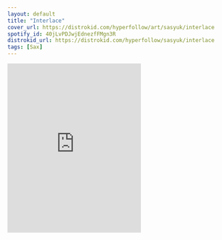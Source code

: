 ```yaml
---
layout: default
title: "Interlace"
cover_url: https://distrokid.com/hyperfollow/art/sasyuk/interlace
spotify_id: 40jLvPDJwjEdnezfFMgn3R
distrokid_url: https://distrokid.com/hyperfollow/sasyuk/interlace
tags: [Sax]
---
```


<iframe src="https://open.spotify.com/embed/album/{{ spotify_id }}" width="300" height="380" frameborder="0" allowtransparency="true" allow="encrypted-media"></iframe>